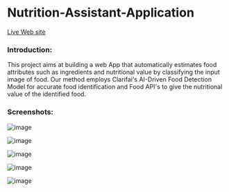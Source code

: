 Nutrition-Assistant-Application
================================

[Live Web site](http://159.122.186.196:32008/)


### Introduction: 
This project aims at building a web App that automatically estimates food attributes such as ingredients and nutritional value by classifying the input image of food.  Our method employs Clarifai's AI-Driven Food Detection Model for accurate food identification and Food API's to give the nutritional value of the identified food.


### Screenshots: 
![image](https://github.com/IBM-EPBL/IBM-Project-31904-1660206317/blob/master/Final%20Deliverables/Screenshot/Home%20Screen.png?raw=true)

![image](https://github.com/IBM-EPBL/IBM-Project-31904-1660206317/blob/master/Final%20Deliverables/Screenshot/Sign%20In.png?raw=true)

![image](https://github.com/IBM-EPBL/IBM-Project-31904-1660206317/blob/master/Final%20Deliverables/Screenshot/Sign%20Up.png?raw=true)

![image](https://github.com/IBM-EPBL/IBM-Project-31904-1660206317/blob/master/Final%20Deliverables/Screenshot/Dashboard.png?raw=true)

![image](https://github.com/IBM-EPBL/IBM-Project-31904-1660206317/blob/master/Final%20Deliverables/Screenshot/Result.png?raw=true)
